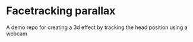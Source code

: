 # Facetracking parallax

A demo repo for creating a 3d effect by tracking the head position using a webcam
